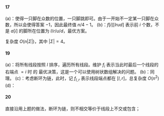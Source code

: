#### 17

(a)：使得一只脚在众数的位置，一只脚跳即可。由于一开始不一定某一只脚在众数，所以会使得答案 $-1$，因此最终值 $n/4-1$。
(b)：$f[i][lrud]$ 表示前 $i$ 个数，不是 $a[i]$ 的脚所在位置为 $l/r/u/d$，最优方案。

复杂度 $O(n|\Sigma|)$，其中 $|\Sigma|=4$。

#### 19

(a)：将所有线段按照 $l$ 排序，遍历所有线段。维护 $f_i$ 表示当此时最后一个线段的右端点 $=i$ 时 的 最优决策，这是一个可以使用树状数组解决的问题。
(b)：同理。
(c\)：考虑断环为链，此时，记 $f_{l,r}$ 表示线段端点都在 $[l,r]$，总复杂度 $O(n^2)$
(d)：

#### 20

直接沿用上题的做法，断环为链，则不相交等价于线段上不交或包含； 

<!--stackedit_data:
eyJoaXN0b3J5IjpbMTg2NjY1NjMxNSwtMTEyMDU2MjI1OCwtNz
QyMDk2Mjc2LDE5NTg0NDAyMSw1MzQxMTgxOTAsNjUyMDMwOTM1
XX0=
-->